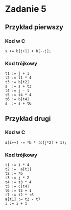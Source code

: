 # Zadanie 5

## Przykład pierwszy
### Kod w C
```c=
s += b[j+1] + b[--j];
```
### Kod trójkowy
```c=
t1 := j + 1
t2 := t1 * 4
t3 := b[t2]
s  := s + t3
t4 := j - 1
t5 := t4 * 4
t6 := b[t4]
s  := s + t6
```

## Przykład drugi

### Kod w C
```c=
a[i++] -= *b * (c[j*2] + 1);
```
### Kod trójkowy
```c=
t1 := i * 4
t2 :=  a[t1]
t2 := *b
t3 := j * 2
t4 := t3 * 4
t5 := c[t4]
t6 := t5 + 1
t7 := t2 * t6
a[t1] := t2 - t7
i := i + 1
```